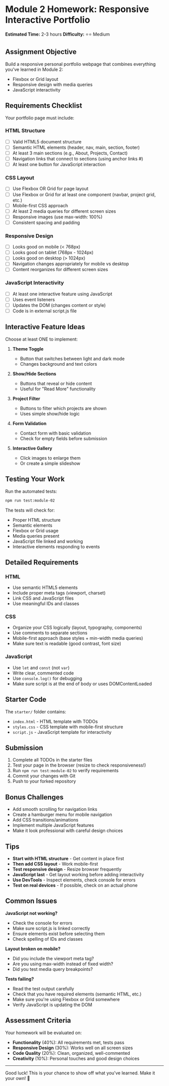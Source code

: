 # Module 2 Homework: Responsive Interactive Portfolio

**Estimated Time:** 2-3 hours
**Difficulty:** ⭐⭐ Medium

## Assignment Objective

Build a responsive personal portfolio webpage that combines everything you've learned in Module 2:
- Flexbox or Grid layout
- Responsive design with media queries
- JavaScript interactivity

## Requirements Checklist

Your portfolio page must include:

### HTML Structure
- [ ] Valid HTML5 document structure
- [ ] Semantic HTML elements (header, nav, main, section, footer)
- [ ] At least 3 main sections (e.g., About, Projects, Contact)
- [ ] Navigation links that connect to sections (using anchor links #)
- [ ] At least one button for JavaScript interaction

### CSS Layout
- [ ] Use Flexbox OR Grid for page layout
- [ ] Use Flexbox or Grid for at least one component (navbar, project grid, etc.)
- [ ] Mobile-first CSS approach
- [ ] At least 2 media queries for different screen sizes
- [ ] Responsive images (use max-width: 100%)
- [ ] Consistent spacing and padding

### Responsive Design
- [ ] Looks good on mobile (< 768px)
- [ ] Looks good on tablet (768px - 1024px)
- [ ] Looks good on desktop (> 1024px)
- [ ] Navigation changes appropriately for mobile vs desktop
- [ ] Content reorganizes for different screen sizes

### JavaScript Interactivity
- [ ] At least one interactive feature using JavaScript
- [ ] Uses event listeners
- [ ] Updates the DOM (changes content or style)
- [ ] Code is in external script.js file

## Interactive Feature Ideas

Choose at least ONE to implement:

1. **Theme Toggle**
   - Button that switches between light and dark mode
   - Changes background and text colors

2. **Show/Hide Sections**
   - Buttons that reveal or hide content
   - Useful for "Read More" functionality

3. **Project Filter**
   - Buttons to filter which projects are shown
   - Uses simple show/hide logic

4. **Form Validation**
   - Contact form with basic validation
   - Check for empty fields before submission

5. **Interactive Gallery**
   - Click images to enlarge them
   - Or create a simple slideshow

## Testing Your Work

Run the automated tests:
```bash
npm run test:module-02
```

The tests will check for:
- Proper HTML structure
- Semantic elements
- Flexbox or Grid usage
- Media queries present
- JavaScript file linked and working
- Interactive elements responding to events

## Detailed Requirements

### HTML
- Use semantic HTML5 elements
- Include proper meta tags (viewport, charset)
- Link CSS and JavaScript files
- Use meaningful IDs and classes

### CSS
- Organize your CSS logically (layout, typography, components)
- Use comments to separate sections
- Mobile-first approach (base styles + min-width media queries)
- Make sure text is readable (good contrast, font size)

### JavaScript
- Use `let` and `const` (not `var`)
- Write clear, commented code
- Use `console.log()` for debugging
- Make sure script is at the end of body or uses DOMContentLoaded

## Starter Code

The `starter/` folder contains:
- `index.html` - HTML template with TODOs
- `styles.css` - CSS template with mobile-first structure
- `script.js` - JavaScript template for interactivity

## Submission

1. Complete all TODOs in the starter files
2. Test your page in the browser (resize to check responsiveness!)
3. Run `npm run test:module-02` to verify requirements
4. Commit your changes with Git
5. Push to your forked repository

## Bonus Challenges

- Add smooth scrolling for navigation links
- Create a hamburger menu for mobile navigation
- Add CSS transitions/animations
- Implement multiple JavaScript features
- Make it look professional with careful design choices

## Tips

- **Start with HTML structure** - Get content in place first
- **Then add CSS layout** - Work mobile-first
- **Test responsive design** - Resize browser frequently
- **JavaScript last** - Get layout working before adding interactivity
- **Use DevTools** - Inspect elements, check console for errors
- **Test on real devices** - If possible, check on an actual phone

## Common Issues

**JavaScript not working?**
- Check the console for errors
- Make sure script.js is linked correctly
- Ensure elements exist before selecting them
- Check spelling of IDs and classes

**Layout broken on mobile?**
- Did you include the viewport meta tag?
- Are you using max-width instead of fixed width?
- Did you test media query breakpoints?

**Tests failing?**
- Read the test output carefully
- Check that you have required elements (semantic HTML, etc.)
- Make sure you're using Flexbox or Grid somewhere
- Verify JavaScript is updating the DOM

## Assessment Criteria

Your homework will be evaluated on:
- **Functionality** (40%): All requirements met, tests pass
- **Responsive Design** (30%): Works well on all screen sizes
- **Code Quality** (20%): Clean, organized, well-commented
- **Creativity** (10%): Personal touches and good design choices

---

Good luck! This is your chance to show off what you've learned. Make it your own! 🚀
